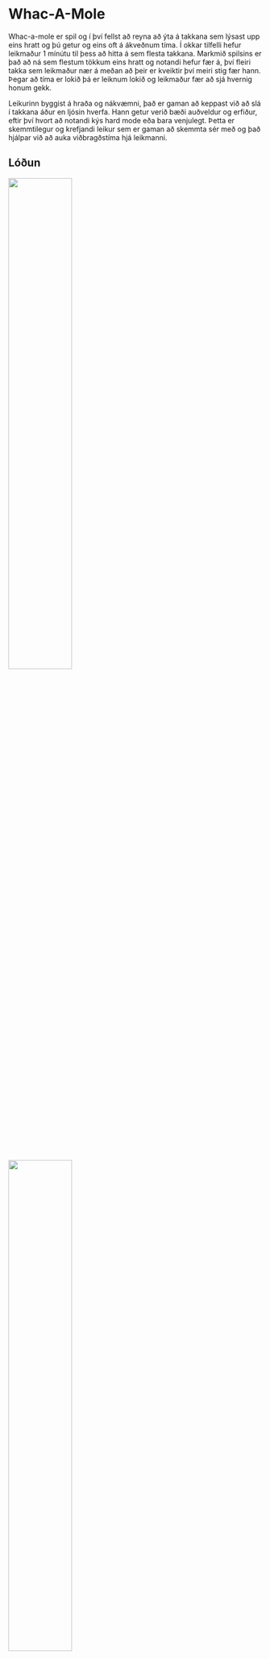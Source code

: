 # Whac-A-Mole

Whac-a-mole er spil og í því fellst að reyna að ýta á takkana sem lýsast upp eins hratt og þú getur og eins oft á ákveðnum tíma. Í okkar tilfelli hefur leikmaður 1 mínútu til þess að hitta á sem flesta takkana.
Markmið spilsins er það að ná sem flestum tökkum eins hratt og notandi hefur fær á, því fleiri takka sem leikmaður nær á meðan að þeir er kveiktir því meiri stig fær hann. Þegar að tíma er lokið þá er leiknum lokið og leikmaður fær að sjá hvernig honum gekk.

Leikurinn byggist á hraða og nákvæmni, það er gaman að keppast við að slá í takkana áður en ljósin hverfa. Hann getur verið bæði auðveldur og erfiður, eftir því hvort að notandi kýs hard mode eða bara venjulegt.
Þetta er skemmtilegur og krefjandi leikur sem er gaman að skemmta sér með og það hjálpar við að auka viðbragðstíma hjá leikmanni.

## Lóðun ##

<img src="https://github.com/Helena-Laufey/Bord-spil/blob/main/myndir-bor%C3%B0spil/myndir-bordspil/20241127_085604.jpg" width="50%" height="50%">
<img src="https://github.com/Helena-Laufey/Bord-spil/blob/main/myndir-bor%C3%B0spil/myndir-bordspil/20241127_100010.jpg" width="50%" height="50%">
<img src="https://github.com/Helena-Laufey/Bord-spil/blob/main/myndir-bor%C3%B0spil/myndir-bordspil/20241127_110820.jpg" width="50%" height="50%">
<img src="https://github.com/Helena-Laufey/Bord-spil/blob/main/myndir-bor%C3%B0spil/myndir-bordspil/20241202_130515.jpg" width="50%" height="50%">
<img src="https://github.com/Helena-Laufey/Bord-spil/blob/main/myndir-bor%C3%B0spil/myndir-bordspil/20241202_131101.jpg" width="50%" height="50%">
<img src="https://github.com/Helena-Laufey/Bord-spil/blob/main/myndir-bor%C3%B0spil/myndir-bordspil/Screenshot_20241209_134332_Photos.jpg" width="50%" height="50%">


## myndband af virkni ##
https://www.youtube.com/shorts/ktWEc5UtUl0
## Ljósmyndir af borðspili ##
<img src="https://github.com/Helena-Laufey/Bord-spil/blob/main/myndir-bor%C3%B0spil/myndir-bordspil/20241209_142609.jpg" width="50%" height="50%">
<img src="https://github.com/Helena-Laufey/Bord-spil/blob/main/myndir-bor%C3%B0spil/myndir-bordspil/20241209_141329.jpg" width="50%" height="50%">
<img src="https://github.com/Helena-Laufey/Bord-spil/blob/main/myndir-bor%C3%B0spil/myndir-bordspil/20241209_141344.jpg" width="50%" height="50%">




